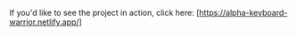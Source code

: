 If you'd like to see the project in action, click here: [https://alpha-keyboard-warrior.netlify.app/]
